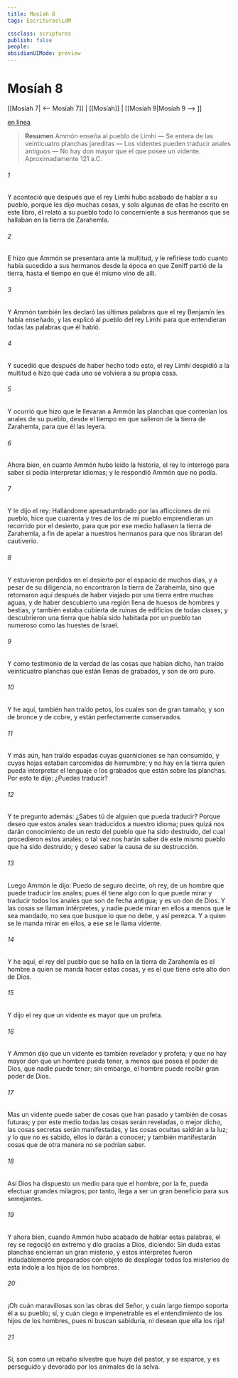 ```yaml
---
title: Mosíah 8
tags: Escrituras\LdM

cssclass: scriptures
publish: false
people:
obsidianUIMode: preview
---
```


# Mosíah 8
[[Mosíah 7| <-- Mosíah 7]] | [[Mosíah]] | [[Mosíah 9|Mosíah 9 --> ]]

[en línea](https://churchofjesuschrist.org/study/scriptures/bofm/mosiah/8?lang=spa)

> __Resumen__
Ammón enseña al pueblo de Limhi — Se entera de las veinticuatro planchas jareditas — Los videntes pueden traducir anales antiguos — No hay don mayor que el que posee un vidente. Aproximadamente 121 a.C.

###### 1 
Y aconteció que después que el rey Limhi hubo acabado de hablar a su pueblo, porque les dijo muchas cosas, y solo algunas de ellas he escrito en este libro, él relató a su pueblo todo lo concerniente a sus hermanos que se hallaban en la tierra de Zarahemla.

###### 2 
E hizo que Ammón se presentara ante la multitud, y le refiriese todo cuanto había sucedido a sus hermanos desde la época en que Zeniff partió de la tierra, hasta el tiempo en que él mismo vino de allí.

###### 3 
Y Ammón también les declaró las últimas palabras que el rey Benjamín les había enseñado, y las explicó al pueblo del rey Limhi para que entendieran todas las palabras que él habló.

###### 4 
Y sucedió que después de haber hecho todo esto, el rey Limhi despidió a la multitud e hizo que cada uno se volviera a su propia casa.

###### 5 
Y ocurrió que hizo que le llevaran a Ammón las planchas que contenían los anales de su pueblo, desde el tiempo en que salieron de la tierra de Zarahemla, para que él las leyera.

###### 6 
Ahora bien, en cuanto Ammón hubo leído la historia, el rey lo interrogó para saber si podía interpretar idiomas; y le respondió Ammón que no podía.

###### 7 
Y le dijo el rey: Hallándome apesadumbrado por las aflicciones de mi pueblo, hice que cuarenta y tres de los de mi pueblo emprendieran un recorrido por el desierto, para que por ese medio hallasen la tierra de Zarahemla, a fin de apelar a nuestros hermanos para que nos libraran del cautiverio.

###### 8 
Y estuvieron perdidos en el desierto por el espacio de muchos días, y a pesar de su diligencia, no encontraron la tierra de Zarahemla, sino que retornaron aquí después de haber viajado por una tierra entre muchas aguas, y de haber descubierto una región llena de huesos de hombres y bestias, y también estaba cubierta de ruinas de edificios de todas clases; y descubrieron una tierra que había sido habitada por un pueblo tan numeroso como las huestes de Israel.

###### 9 
Y como testimonio de la verdad de las cosas que habían dicho, han traído veinticuatro planchas que están llenas de grabados, y son de oro puro.

###### 10 
Y he aquí, también han traído petos, los cuales son de gran tamaño; y son de bronce y de cobre, y están perfectamente conservados.

###### 11 
Y más aún, han traído espadas cuyas guarniciones se han consumido, y cuyas hojas estaban carcomidas de herrumbre; y no hay en la tierra quien pueda interpretar el lenguaje o los grabados que están sobre las planchas. Por esto te dije: ¿Puedes traducir?

###### 12 
Y te pregunto además: ¿Sabes tú de alguien que pueda traducir? Porque deseo que estos anales sean traducidos a nuestro idioma; pues quizá nos darán conocimiento de un resto del pueblo que ha sido destruido, del cual procedieron estos anales; o tal vez nos harán saber de este mismo pueblo que ha sido destruido; y deseo saber la causa de su destrucción.

###### 13 
Luego Ammón le dijo: Puedo de seguro decirte, oh rey, de un hombre que puede traducir los anales; pues él tiene algo con lo que puede mirar y traducir todos los anales que son de fecha antigua; y es un don de Dios. Y las cosas se llaman intérpretes, y nadie puede mirar en ellos a menos que le sea mandado, no sea que busque lo que no debe, y así perezca. Y a quien se le manda mirar en ellos, a ese se le llama vidente.

###### 14 
Y he aquí, el rey del pueblo que se halla en la tierra de Zarahemla es el hombre a quien se manda hacer estas cosas, y es el que tiene este alto don de Dios.

###### 15 
Y dijo el rey que un vidente es mayor que un profeta.

###### 16 
Y Ammón dijo que un vidente es también revelador y profeta; y que no hay mayor don que un hombre pueda tener, a menos que posea el poder de Dios, que nadie puede tener; sin embargo, el hombre puede recibir gran poder de Dios.

###### 17 
Mas un vidente puede saber de cosas que han pasado y también de cosas futuras; y por este medio todas las cosas serán reveladas, o mejor dicho, las cosas secretas serán manifestadas, y las cosas ocultas saldrán a la luz; y lo que no es sabido, ellos lo darán a conocer; y también manifestarán cosas que de otra manera no se podrían saber.

###### 18 
Así Dios ha dispuesto un medio para que el hombre, por la fe, pueda efectuar grandes milagros; por tanto, llega a ser un gran beneficio para sus semejantes.

###### 19 
Y ahora bien, cuando Ammón hubo acabado de hablar estas palabras, el rey se regocijó en extremo y dio gracias a Dios, diciendo: Sin duda estas planchas encierran un gran misterio, y estos intérpretes fueron indudablemente preparados con objeto de desplegar todos los misterios de esta índole a los hijos de los hombres.

###### 20 
¡Oh cuán maravillosas son las obras del Señor, y cuán largo tiempo soporta él a su pueblo; sí, y cuán ciego e impenetrable es el entendimiento de los hijos de los hombres, pues ni buscan sabiduría, ni desean que ella los rija!

###### 21 
Sí, son como un rebaño silvestre que huye del pastor, y se esparce, y es perseguido y devorado por los animales de la selva.

